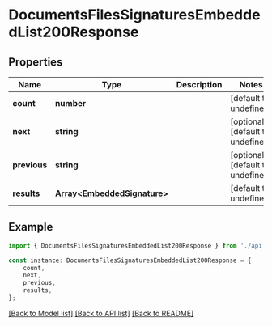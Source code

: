 # DocumentsFilesSignaturesEmbeddedList200Response


## Properties

Name | Type | Description | Notes
------------ | ------------- | ------------- | -------------
**count** | **number** |  | [default to undefined]
**next** | **string** |  | [optional] [default to undefined]
**previous** | **string** |  | [optional] [default to undefined]
**results** | [**Array&lt;EmbeddedSignature&gt;**](EmbeddedSignature.md) |  | [default to undefined]

## Example

```typescript
import { DocumentsFilesSignaturesEmbeddedList200Response } from './api';

const instance: DocumentsFilesSignaturesEmbeddedList200Response = {
    count,
    next,
    previous,
    results,
};
```

[[Back to Model list]](../README.md#documentation-for-models) [[Back to API list]](../README.md#documentation-for-api-endpoints) [[Back to README]](../README.md)
